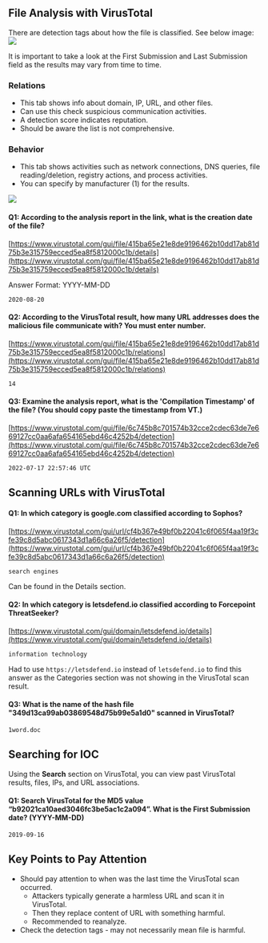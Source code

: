 ## File Analysis with VirusTotal

There are detection tags about how the file is classified. See below image:
<img src="https://ld-images-2.s3.us-east-2.amazonaws.com/VirusTotal+for+SOC+Analysts/images/image-3.png"/>

It is important to take a look at the First Submission and Last Submission field as the results may vary from time to time.

### Relations
- This tab shows info about domain, IP, URL, and other files.
- Can use this check suspicious communication activities.
- A detection score indicates reputation.
- Should be aware the list is not comprehensive.

### Behavior
- This tab shows activities such as network connections, DNS queries, file reading/deletion, registry actions, and process activities.
- You can specify by manufacturer (1) for the results.
<img src="https://ld-images-2.s3.us-east-2.amazonaws.com/VirusTotal+for+SOC+Analysts/images/image-8.png"/>

#### Q1: According to the analysis report in the link, what is the creation date of the file?  
[https://www.virustotal.com/gui/file/415ba65e21e8de9196462b10dd17ab81d75b3e315759ecced5ea8f5812000c1b/details](https://www.virustotal.com/gui/file/415ba65e21e8de9196462b10dd17ab81d75b3e315759ecced5ea8f5812000c1b/details)  
  
Answer Format: YYYY-MM-DD
```
2020-08-20
```

#### Q2: According to the VirusTotal result, how many URL addresses does the malicious file communicate with? You must enter number.  
[https://www.virustotal.com/gui/file/415ba65e21e8de9196462b10dd17ab81d75b3e315759ecced5ea8f5812000c1b/relations](https://www.virustotal.com/gui/file/415ba65e21e8de9196462b10dd17ab81d75b3e315759ecced5ea8f5812000c1b/relations)
```
14
```

#### Q3: Examine the analysis report, what is the '**Compilation Timestamp**' of the file? (You should copy paste the timestamp from VT.)  
[https://www.virustotal.com/gui/file/6c745b8c701574b32cce2cdec63de7e669127cc0aa6afa654165ebd46c4252b4/detection](https://www.virustotal.com/gui/file/6c745b8c701574b32cce2cdec63de7e669127cc0aa6afa654165ebd46c4252b4/detection)
```
2022-07-17 22:57:46 UTC
```

## Scanning URLs with VirusTotal
#### Q1: In which category is google.com classified according to Sophos?    
[https://www.virustotal.com/gui/url/cf4b367e49bf0b22041c6f065f4aa19f3cfe39c8d5abc0617343d1a66c6a26f5/detection](https://www.virustotal.com/gui/url/cf4b367e49bf0b22041c6f065f4aa19f3cfe39c8d5abc0617343d1a66c6a26f5/detection)

```
search engines
```
Can be found in the Details section.

#### Q2: In which category is letsdefend.io classified according to Forcepoint ThreatSeeker?  
[https://www.virustotal.com/gui/domain/letsdefend.io/details](https://www.virustotal.com/gui/domain/letsdefend.io/details)

```
information technology
```
Had to use `https://letsdefend.io` instead of `letsdefend.io` to find this answer as the Categories section was not showing in the VirusTotal scan result.

#### Q3: What is the name of the hash file "**349d13ca99ab03869548d75b99e5a1d0**" scanned in VirusTotal?
```
1word.doc
```

## Searching for IOC
Using the **Search** section on VirusTotal, you can view past VirusTotal results, files, IPs, and URL associations.

#### Q1: Search VirusTotal for the MD5 value “**b92021ca10aed3046fc3be5ac1c2a094**”. What is the First Submission date? (YYYY-MM-DD)
```
2019-09-16
```

## Key Points to Pay Attention
- Should pay attention to when was the last time the VirusTotal scan occurred.
	- Attackers typically generate a harmless URL and scan it in VirusTotal.
	- Then they replace content of URL with something harmful.
	- Recommended to reanalyze.
- Check the detection tags - may not necessarily mean file is harmful.
